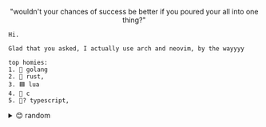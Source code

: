 <p align="center">
 "wouldn't your chances of success be better if you poured your all into one thing?"
</p>

```
Hi.

Glad that you asked, I actually use arch and neovim, by the wayyyy

top homies:
1. 🔵 golang
2. 🦀 rust,
3. 🟦 lua
4. 🧱 c
5. 💙? typescript,
```

<details>
  <summary>😊 random</summary>
  <br>

![i love this](https://github.com/Tronikelis/Tronikelis/assets/56039679/0664e5a7-32bf-41a7-83d2-56bcece0b85c)

  <br>

![javascript i just love you man](https://github.com/Tronikelis/Tronikelis/assets/56039679/3b8d1803-6a90-4244-8aaa-d2575a9e8f9b)

  <br>

![nvim is superior](https://github.com/Tronikelis/Tronikelis/assets/56039679/1ac47e0e-dbee-4888-a182-1311eae044fa)

<br>

![damn](https://github.com/user-attachments/assets/b0a1790a-24c0-4562-8ab2-fcca5bacdf63)


</details>
